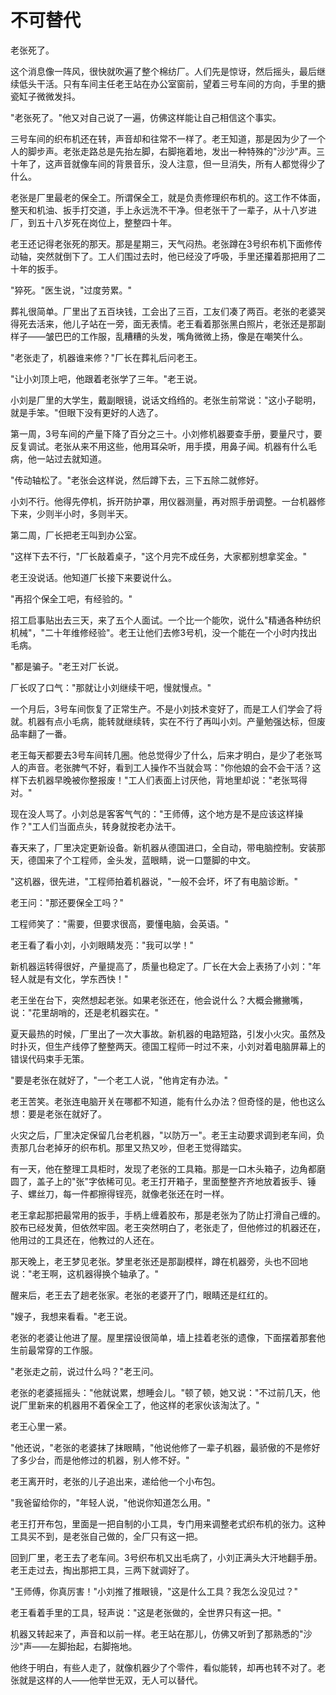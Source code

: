 # 不可替代

老张死了。

这个消息像一阵风，很快就吹遍了整个棉纺厂。人们先是惊讶，然后摇头，最后继续低头干活。只有车间主任老王站在办公室窗前，望着三号车间的方向，手里的搪瓷缸子微微发抖。

"老张死了。"他又对自己说了一遍，仿佛这样能让自己相信这个事实。

三号车间的织布机还在转，声音却和往常不一样了。老王知道，那是因为少了一个人的脚步声。老张走路总是先抬左脚，右脚拖着地，发出一种特殊的"沙沙"声。三十年了，这声音就像车间的背景音乐，没人注意，但一旦消失，所有人都觉得少了什么。

老张是厂里最老的保全工。所谓保全工，就是负责修理织布机的。这工作不体面，整天和机油、扳手打交道，手上永远洗不干净。但老张干了一辈子，从十八岁进厂，到五十八岁死在岗位上，整整四十年。

老王还记得老张死的那天。那是星期三，天气闷热。老张蹲在3号织布机下面修传动轴，突然就倒下了。工人们围过去时，他已经没了呼吸，手里还攥着那把用了二十年的扳手。

"猝死。"医生说，"过度劳累。"

葬礼很简单。厂里出了五百块钱，工会出了三百，工友们凑了两百。老张的老婆哭得死去活来，他儿子站在一旁，面无表情。老王看着那张黑白照片，老张还是那副样子——皱巴巴的工作服，乱糟糟的头发，嘴角微微上扬，像是在嘲笑什么。

"老张走了，机器谁来修？"厂长在葬礼后问老王。

"让小刘顶上吧，他跟着老张学了三年。"老王说。

小刘是厂里的大学生，戴副眼镜，说话文绉绉的。老张生前常说："这小子聪明，就是手笨。"但眼下没有更好的人选了。

第一周，3号车间的产量下降了百分之三十。小刘修机器要查手册，要量尺寸，要反复调试。老张从来不用这些，他用耳朵听，用手摸，用鼻子闻。机器有什么毛病，他一站过去就知道。

"传动轴松了。"老张会这样说，然后蹲下去，三下五除二就修好。

小刘不行。他得先停机，拆开防护罩，用仪器测量，再对照手册调整。一台机器修下来，少则半小时，多则半天。

第二周，厂长把老王叫到办公室。

"这样下去不行，"厂长敲着桌子，"这个月完不成任务，大家都别想拿奖金。"

老王没说话。他知道厂长接下来要说什么。

"再招个保全工吧，有经验的。"

招工启事贴出去三天，来了五个人面试。一个比一个能吹，说什么"精通各种纺织机械"，"二十年维修经验"。老王让他们去修3号机，没一个能在一个小时内找出毛病。

"都是骗子。"老王对厂长说。

厂长叹了口气："那就让小刘继续干吧，慢就慢点。"

一个月后，3号车间恢复了正常生产。不是小刘技术变好了，而是工人们学会了将就。机器有点小毛病，能转就继续转，实在不行了再叫小刘。产量勉强达标，但废品率翻了一番。

老王每天都要去3号车间转几圈。他总觉得少了什么，后来才明白，是少了老张骂人的声音。老张脾气不好，看到工人操作不当就会骂："你他娘的会不会干活？这样下去机器早晚被你整报废！"工人们表面上讨厌他，背地里却说："老张骂得对。"

现在没人骂了。小刘总是客客气气的："王师傅，这个地方是不是应该这样操作？"工人们当面点头，转身就按老办法干。

春天来了，厂里决定更新设备。新机器从德国进口，全自动，带电脑控制。安装那天，德国来了个工程师，金头发，蓝眼睛，说一口蹩脚的中文。

"这机器，很先进，"工程师拍着机器说，"一般不会坏，坏了有电脑诊断。"

老王问："那还要保全工吗？"

工程师笑了："需要，但要求很高，要懂电脑，会英语。"

老王看了看小刘，小刘眼睛发亮："我可以学！"

新机器运转得很好，产量提高了，质量也稳定了。厂长在大会上表扬了小刘："年轻人就是有文化，学东西快！"

老王坐在台下，突然想起老张。如果老张还在，他会说什么？大概会撇撇嘴，说："花里胡哨的，还是老机器实在。"

夏天最热的时候，厂里出了一次大事故。新机器的电路短路，引发小火灾。虽然及时扑灭，但生产线停了整整两天。德国工程师一时过不来，小刘对着电脑屏幕上的错误代码束手无策。

"要是老张在就好了，"一个老工人说，"他肯定有办法。"

老王苦笑。老张连电脑开关在哪都不知道，能有什么办法？但奇怪的是，他也这么想：要是老张在就好了。

火灾之后，厂里决定保留几台老机器，"以防万一"。老王主动要求调到老车间，负责那几台老掉牙的织布机。那里又热又吵，但老王觉得踏实。

有一天，他在整理工具柜时，发现了老张的工具箱。那是一口木头箱子，边角都磨圆了，盖子上的"张"字依稀可见。老王打开箱子，里面整整齐齐地放着扳手、锤子、螺丝刀，每一件都擦得锃亮，就像老张还在时一样。

老王拿起那把最常用的扳手，手柄上缠着胶布，那是老张为了防止打滑自己缠的。胶布已经发黄，但依然牢固。老王突然明白了，老张走了，但他修过的机器还在，他用过的工具还在，他教过的人还在。

那天晚上，老王梦见老张。梦里老张还是那副模样，蹲在机器旁，头也不回地说："老王啊，这机器得换个轴承了。"

醒来后，老王去了趟老张家。老张的老婆开了门，眼睛还是红红的。

"嫂子，我想来看看。"老王说。

老张的老婆让他进了屋。屋里摆设很简单，墙上挂着老张的遗像，下面摆着那套他生前最常穿的工作服。

"老张走之前，说过什么吗？"老王问。

老张的老婆摇摇头："他就说累，想睡会儿。"顿了顿，她又说："不过前几天，他说厂里新来的机器用不着保全工了，他这样的老家伙该淘汰了。"

老王心里一紧。

"他还说，"老张的老婆抹了抹眼睛，"他说他修了一辈子机器，最骄傲的不是修好了多少台，而是他修过的机器，别人修不好。"

老王离开时，老张的儿子追出来，递给他一个小布包。

"我爸留给你的，"年轻人说，"他说你知道怎么用。"

老王打开布包，里面是一把自制的小工具，专门用来调整老式织布机的张力。这种工具买不到，是老张自己做的，全厂只有这一把。

回到厂里，老王去了老车间。3号织布机又出毛病了，小刘正满头大汗地翻手册。老王走过去，掏出那把工具，三两下就调好了。

"王师傅，你真厉害！"小刘推了推眼镜，"这是什么工具？我怎么没见过？"

老王看着手里的工具，轻声说："这是老张做的，全世界只有这一把。"

机器又转起来了，声音和以前一样。老王站在那儿，仿佛又听到了那熟悉的"沙沙"声——左脚抬起，右脚拖地。

他终于明白，有些人走了，就像机器少了个零件，看似能转，却再也转不对了。老张就是这样的人——他举世无双，无人可以替代。